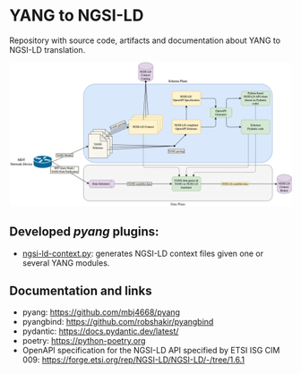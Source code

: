 # YANG to NGSI-LD
Repository with source code, artifacts and documentation about YANG to NGSI-LD translation.

![](resources/images/YANG-to-NGSI-LD-translation.drawio.png)

## Developed _pyang_ plugins:
- [ngsi-ld-context.py](yang/pyang/ngsi-ld-context.py): generates NGSI-LD context files given one or several YANG modules.

## Documentation and links
- pyang: https://github.com/mbj4668/pyang
- pyangbind: https://github.com/robshakir/pyangbind
- pydantic: https://docs.pydantic.dev/latest/
- poetry: https://python-poetry.org
- OpenAPI specification for the NGSI-LD API specified by ETSI ISG CIM 009: https://forge.etsi.org/rep/NGSI-LD/NGSI-LD/-/tree/1.6.1
